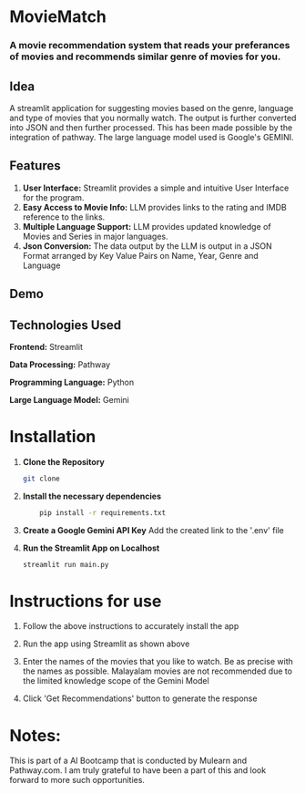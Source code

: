 # MovieMatch

### A movie recommendation system that reads your preferances of movies and recommends similar genre of movies for you. 

## Idea
A streamlit application for suggesting movies based on the genre, language and type of movies that you normally watch. The output is further converted into JSON and then further processed. This has been made possible by the integration of pathway. The large language model used is Google's GEMINI.

## Features
1) **User Interface:** Streamlit provides a simple and intuitive User Interface for the program.
2) **Easy Access to Movie Info:** LLM provides links to the rating and IMDB reference to the links.
3) **Multiple Language Support:** LLM provides updated knowledge of Movies and Series in major languages.
4) **Json Conversion:** The data output by the LLM is output in a JSON Format arranged by Key Value Pairs on Name, Year, Genre and Language

## Demo

## Technologies Used
**Frontend:** Streamlit

**Data Processing:** Pathway

**Programming Language:** Python

**Large Language Model:** Gemini

# Installation
1. **Clone the Repository**
    
    ```bash
    git clone
    ```

2. **Install the necessary dependencies**
    ```bash
        pip install -r requirements.txt
    ```

3. **Create a Google Gemini API Key**
    Add the created link to the '.env' file


4. **Run the Streamlit App on Localhost**
    ```bash
    streamlit run main.py
    ```

# Instructions for use
1. Follow the above instructions to accurately install the app

2. Run the app using Streamlit as shown above

3. Enter the names of the movies that you like to watch. Be as precise with the names as possible. Malayalam movies are not recommended due to the limited knowledge scope of the Gemini Model

4. Click 'Get Recommendations' button to generate the response

# Notes:
This is part of a AI Bootcamp that is conducted by Mulearn and Pathway.com. I am truly grateful to have been a part of this and look forward to more such opportunities.